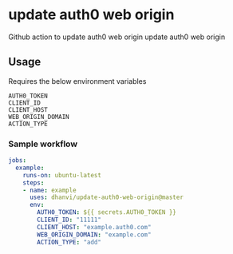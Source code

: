 # update auth0 web origin

Github action to update auth0 web origin update auth0 web origin

## Usage

Requires the below environment variables
```
AUTH0_TOKEN
CLIENT_ID
CLIENT_HOST
WEB_ORIGIN_DOMAIN
ACTION_TYPE
```

### Sample workflow

```yaml
jobs:
  example:
    runs-on: ubuntu-latest
    steps:
    - name: example
      uses: dhanvi/update-auth0-web-origin@master
      env:
        AUTH0_TOKEN: ${{ secrets.AUTH0_TOKEN }}
        CLIENT_ID: "11111"
        CLIENT_HOST: "example.auth0.com"
        WEB_ORIGIN_DOMAIN: "example.com"
        ACTION_TYPE: "add"
```

